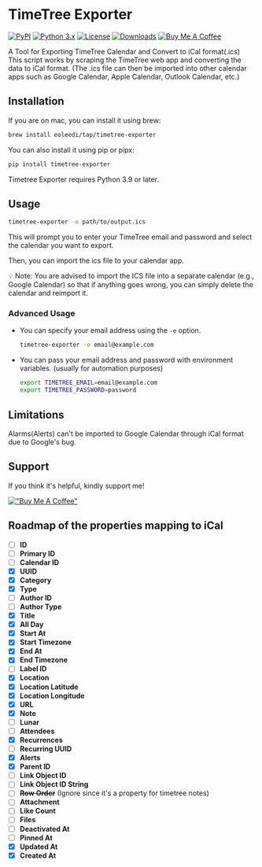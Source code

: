 # TimeTree Exporter

[![PyPI](https://img.shields.io/pypi/v/timetree-exporter.svg)](https://pypi.org/project/timetree-exporter/)
[![Python 3.x](https://img.shields.io/pypi/pyversions/timetree-exporter.svg?logo=python&logoColor=white)](https://pypi.org/project/timetree-exporter/)
[![License](https://img.shields.io/github/license/eoleedi/TimeTree-Exporter)](https://github.com/eoleedi/TimeTree-Exporter/blob/main/LICENSE)
[![Downloads](https://img.shields.io/pypi/dm/timetree-exporter)](https://pypistats.org/packages/timetree-exporter)
[![Buy Me A Coffee](https://img.shields.io/badge/Buy%20Me%20A%20Coffee-Donate-orange.svg?logo=buymeacoffee&logoColor=white)](https://www.buymeacoffee.com/eoleedi)

A Tool for Exporting TimeTree Calendar and Convert to iCal format(.ics) \
This script works by scraping the TimeTree web app and converting the data to iCal format.
(The .ics file can then be imported into other calendar apps such as Google Calendar, Apple Calendar, Outlook Calendar, etc.)

## Installation

If you are on mac, you can install it using brew:

```bash
brew install eoleedi/tap/timetree-exporter
```

You can also install it using pip or pipx:

```bash
pip install timetree-exporter
```

Timetree Exporter requires Python 3.9 or later.

## Usage

```bash
timetree-exporter -o path/to/output.ics
```

This will prompt you to enter your TimeTree email and password and select the calendar you want to export.

Then, you can import the ics file to your calendar app.

💡 Note: You are advised to import the ICS file into a separate calendar (e.g., Google Calendar) so that if anything goes wrong, you can simply delete the calendar and reimport it.

### Advanced Usage

- You can specify your email address using the `-e` option.

    ```bash
    timetree-exporter -e email@example.com
    ```

- You can pass your email address and password with environment variables. (usually for automation purposes)

  ```bash
  export TIMETREE_EMAIL=email@example.com
  export TIMETREE_PASSWORD=password
  ```

## Limitations

Alarms(Alerts) can't be imported to Google Calendar through iCal format due to Google's bug.

## Support

If you think it's helpful, kindly support me!

[!["Buy Me A Coffee"](https://www.buymeacoffee.com/assets/img/custom_images/orange_img.png)](https://www.buymeacoffee.com/eoleedi)

## Roadmap of the properties mapping to iCal

- [ ] **ID**
- [ ] **Primary ID**
- [ ] **Calendar ID**
- [x] **UUID**
- [x] **Category**
- [x] **Type**
- [ ] **Author ID**
- [ ] **Author Type**
- [x] **Title**
- [x] **All Day**
- [x] **Start At**
- [x] **Start Timezone**
- [x] **End At**
- [x] **End Timezone**
- [ ] **Label ID**
- [x] **Location**
- [x] **Location Latitude**
- [x] **Location Longitude**
- [x] **URL**
- [x] **Note**
- [ ] **Lunar**
- [ ] **Attendees**
- [x] **Recurrences**
- [ ] **Recurring UUID**
- [x] **Alerts**
- [x] **Parent ID**
- [ ] **Link Object ID**
- [ ] **Link Object ID String**
- [ ] ~~**Row Order**~~ (Ignore since it's a property for timetree notes)
- [ ] **Attachment**
- [ ] **Like Count**
- [ ] **Files**
- [ ] **Deactivated At**
- [ ] **Pinned At**
- [x] **Updated At**
- [x] **Created At**
